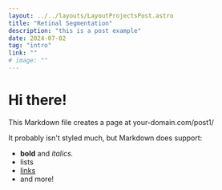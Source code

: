 ```yaml
---
layout: ../../layouts/LayoutProjectsPost.astro
title: "Retinal Segmentation"
description: "this is a post example"
date: 2024-07-02
tag: "intro"
link: ""
# image: ""
---
```


# Hi there!

This Markdown file creates a page at your-domain.com/post1/

It probably isn't styled much, but Markdown does support:

- **bold** and _italics._
- lists
- [links](https://astro.build)
- and more!
